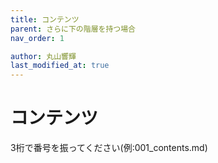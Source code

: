 ```yaml
---
title: コンテンツ
parent: さらに下の階層を持つ場合
nav_order: 1

author: 丸山響輝
last_modified_at: true
---
```


# コンテンツ

3桁で番号を振ってください(例:001_contents.md)
